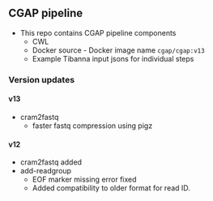 ## CGAP pipeline
* This repo contains CGAP pipeline components
  * CWL
  * Docker source - Docker image name `cgap/cgap:v13`
  * Example Tibanna input jsons for individual steps


### Version updates
#### v13
* cram2fastq
  * faster fastq compression using pigz

#### v12
* cram2fastq added
* add-readgroup
  * EOF marker missing error fixed
  * Added compatibility to older format for read ID.

